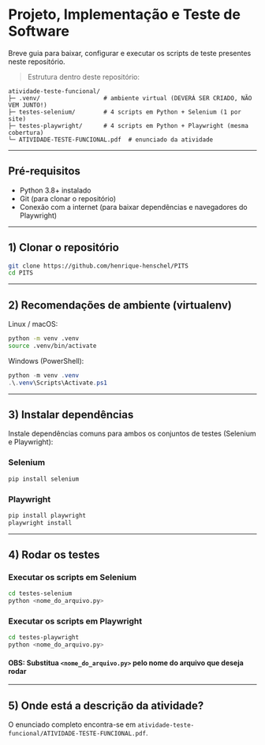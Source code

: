 # Projeto, Implementação e Teste de Software

Breve guia para baixar, configurar e executar os scripts de teste presentes neste repositório.

> Estrutura dentro deste repositório:

```
atividade-teste-funcional/
├─ .venv/                  # ambiente virtual (DEVERÁ SER CRIADO, NÃO VEM JUNTO!)
├─ testes-selenium/        # 4 scripts em Python + Selenium (1 por site)
├─ testes-playwright/      # 4 scripts em Python + Playwright (mesma cobertura)
└─ ATIVIDADE-TESTE-FUNCIONAL.pdf  # enunciado da atividade
```

---

## Pré-requisitos

- Python 3.8+ instalado
- Git (para clonar o repositório)
- Conexão com a internet (para baixar dependências e navegadores do Playwright)

---

## 1) Clonar o repositório

```bash
git clone https://github.com/henrique-henschel/PITS
cd PITS
```

---

## 2) Recomendações de ambiente (virtualenv)

Linux / macOS:

```bash
python -m venv .venv
source .venv/bin/activate
```

Windows (PowerShell):

```powershell
python -m venv .venv
.\.venv\Scripts\Activate.ps1
```

---

## 3) Instalar dependências

Instale dependências comuns para ambos os conjuntos de testes (Selenium e Playwright):

### Selenium

```bash
pip install selenium
```

### Playwright

```bash
pip install playwright
playwright install
```

---

## 4) Rodar os testes

### Executar os scripts em Selenium

```bash
cd testes-selenium
python <nome_do_arquivo.py>
```

### Executar os scripts em Playwright

```bash
cd testes-playwright
python <nome_do_arquivo.py>
```

#### **OBS: Substitua `<nome_do_arquivo.py>` pelo nome do arquivo que deseja rodar**

---

## 5) Onde está a descrição da atividade?

O enunciado completo encontra-se em `atividade-teste-funcional/ATIVIDADE-TESTE-FUNCIONAL.pdf`.